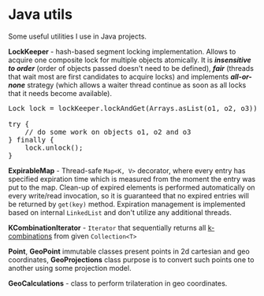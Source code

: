 Java utils
==========

Some useful utilities I use in Java projects.

**LockKeeper** - hash-based segment locking implementation. Allows to acquire one composite lock for multiple objects atomically. It is ***insensitive to order*** (order of objects passed doesn't need to be defined), ***fair*** (threads that wait most are first candidates to acquire locks) and implements ***all-or-none*** strategy (which allows a waiter thread continue as soon as all locks that it needs become available).

<pre>
Lock lock = lockKeeper.lockAndGet(Arrays.asList(o1, o2, o3)); // blocks until locks for all 
                                                              // o1, o2 and o3 become available
try {
    // do some work on objects o1, o2 and o3
} finally {
    lock.unlock();                                            // releases locks for all o1, o2 and o3
}</pre>

**ExpirableMap** - Thread-safe `Map<K, V>` decorator, where every entry has specified expiration time 
which is measured from the moment the entry was put to the map. Clean-up of expired elements is performed automatically 
on every write/read invocation, so it is guaranteed that no expired entries will be returned by `get(key)` method.
Expiration management is implemented based on internal `LinkedList` and don't utilize any additional threads.

**KCombinationIterator** - `Iterator` that sequentially returns all <a href="http://en.wikipedia.org/wiki/Combination">k-combinations</a> from given `Collection<T>`

**Point**, **GeoPoint** immutable classes present points in 2d cartesian and geo coordinates, 
**GeoProjections** class purpose is to convert such points one to another using some projection model. 

**GeoCalculations** - class to perform trilateration in geo coordinates.
